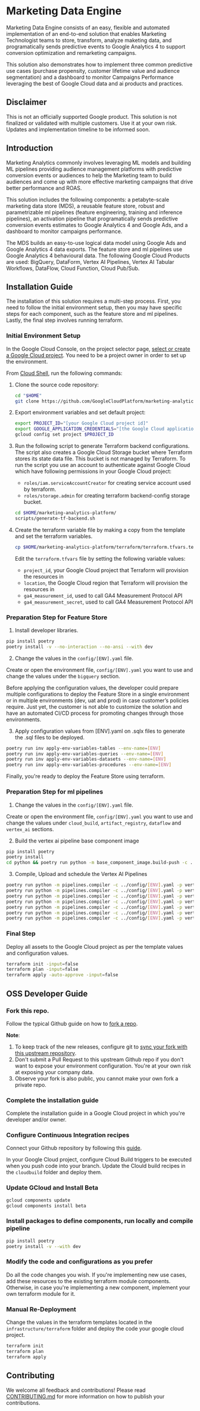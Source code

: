 # Marketing Data Engine

Marketing Data Engine consists of an easy, flexible and automated implementation of an end-to-end solution that enables Marketing Technologist teams to store, transform, analyze maketing data, and programatically sends predictive events to Google Analytics 4 to support conversion optimization and remarketing campaigns. 

This solution also demonstrates how to implement three common predictive use cases (purchase propensity, customer lifetime value and audience segmentation) and a dashboard to monitor Campaigns Performance leveraging the best of Google Cloud data and ai products and practices.

## Disclaimer

This is not an officially supported Google product. This solution is not finalized or validated with multiple customers. Use it at your own risk. Updates and implementation timeline to be informed soon.

## Introduction

Marketing Analytics commonly involves leveraging ML models and building ML pipelines providing audience management platforms with predictive conversion events or audiences to help the Marketing team to build audiences and come up with more effective marketing campaigns that drive better performance and ROAS.

This solution includes the following components: a petabyte-scale marketing data store (MDS), a reusable feature store, robust and parametrizable ml pipelines (feature engineering, training and inference pipelines), an activation pipeline that programatically sends predictive conversion events estimates to Google Analytics 4 and Google Ads, and a dashboard to monitor campaigns performance.

The MDS builds an easy-to-use logical data model using Google Ads and Google Analytics 4 data exports. The feature store and ml pipelines use Google Analytics 4 behavioural data. The following Google Cloud Products are used: BigQuery, DataForm, Vertex AI Pipelines, Vertex AI Tabular Workflows, DataFlow, Cloud Function, Cloud Pub/Sub.

## Installation Guide

The installation of this solution requires a multi-step process. First, you need to follow the initial environment setup, then you may have specific steps for each component, such as the feature store and ml pipelines. Lastly, the final step involves running terraform.

### Initial Environment Setup

In the Google Cloud Console, on the project selector page, [select or create a Google Cloud project](https://console.cloud.google.com/projectselector2/home/dashboard). You need to be a project owner in order to set up the environment.

From [Cloud Shell](https://cloud.google.com/shell/docs/using-cloud-shelld.google.com/shell/docs/using-cloud-shell), run the following commands:
1. Clone the source code repository:

    ```bash
    cd "$HOME"
    git clone https://github.com/GoogleCloudPlatform/marketing-analytics-platform.git
    ```

2. Export environment variables and set default project:

    ```bash
    export PROJECT_ID="[your Google Cloud project id]"
    export GOOGLE_APPLICATION_CREDENTIALS="[the Google Cloud application credentials]"
    gcloud config set project $PROJECT_ID
    ```

3. Run the following script to generate Terraform backend configurations. The script also creates a Google Cloud Storage bucket where Terraform stores its state data file. This bucket is not managed by Terraform. To run the script you use an account to authenticate against Google Cloud  which have following permissions in your Google Cloud project:
    * `roles/iam.serviceAccountCreator` for creating service account used by terraform.
    * `roles/storage.admin` for creating terraform backend-config storage bucket.

    ```bash
    cd $HOME/marketing-analytics-platform/
    scripts/generate-tf-backend.sh
    ```

4. Create the terraform variable file by making a copy from the template and set the terraform variables.

    ```bash
    cp $HOME/marketing-analytics-platform/terraform/terraform.tfvars.template $HOME/marketing-analytics-platform/terraform/terraform.tfvars
    ```

    Edit the `terraform.tfvars` file by setting the following variable values:
    * `project_id`, your Google Cloud project that Terraform will provision the resources in
    * `location`, the Google Cloud region that Terraform will provision the resources in
    * `ga4_measurement_id`, used to call GA4 Measurement Protocol API
    * `ga4_measurement_secret`, used to call GA4 Measurement Protocol API

### Preparation Step for Feature Store

1. Install developer libraries.

```bash
pip install poetry
poetry install -v --no-interaction --no-ansi --with dev
```

2. Change the values in the `config/[ENV].yaml` file.

Create or open the environment file, `config/[ENV].yaml` you want to use and change the values under the `bigquery` section.

Before applying the configuration values, the developer could prepare multiple configurations to deploy the Feature Store in a single environment or in multiple environments (dev, uat and prod) in case customer’s policies require. Just yet, the customer is not able to customize the solution and have an automated CI/CD process for promoting changes through those environments.

3. Apply configuration values from [ENV].yaml on .sqlx files to generate the .sql files to be deployed.

```bash
poetry run inv apply-env-variables-tables --env-name=[ENV]
poetry run inv apply-env-variables-queries --env-name=[ENV]
poetry run inv apply-env-variables-datasets --env-name=[ENV]
poetry run inv apply-env-variables-procedures --env-name=[ENV] 
```

Finally, you're ready to deploy the Feature Store using terraform.

### Preparation Step for ml pipelines

1. Change the values in the `config/[ENV].yaml` file.

Create or open the environment file, `config/[ENV].yaml` you want to use and change the values under `cloud_build`, `artifact_registry`, `dataflow` and `vertex_ai` sections.

2. Build the vertex ai pipeline base component image

```bash
pip install poetry
poetry install
cd python && poetry run python -m base_component_image.build-push -c ../config/[ENV].yaml
```

3. Compile, Upload and schedule the Vertex AI Pipelines

```bash
poetry run python -m pipelines.compiler -c ../config/[ENV].yaml -p vertex_ai.pipelines.feature-creation.execution -o feature_engineering.yaml
poetry run python -m pipelines.compiler -c ../config/[ENV].yaml -p vertex_ai.pipelines.propensity.training -o propensity_training.yaml
poetry run python -m pipelines.compiler -c ../config/[ENV].yaml -p vertex_ai.pipelines.propensity.prediction -o propensity_prediction.yaml
poetry run python -m pipelines.compiler -c ../config/[ENV].yaml -p vertex_ai.pipelines.clv.training -o clv_training.yaml
poetry run python -m pipelines.compiler -c ../config/[ENV].yaml -p vertex_ai.pipelines.clv.prediction -o clv_prediction.yaml
poetry run python -m pipelines.compiler -c ../config/[ENV].yaml -p vertex_ai.pipelines.segmentation.training -o segmentation_training.yaml
poetry run python -m pipelines.compiler -c ../config/[ENV].yaml -p vertex_ai.pipelines.segmentation.prediction -o segmentation_prediction.yaml
```

### Final Step

Deploy all assets to the Google Cloud project as per the template values and configuration values.

```bash
terraform init -input=false
terraform plan -input=false
terraform apply -auto-approve -input=false
```

## OSS Developer Guide

### Fork this repo.

Follow the typical Github guide on how to [fork a repo](https://docs.github.com/en/get-started/quickstart/fork-a-repo).

**Note**: 
1. To keep track of the new releases, configure git to [sync your fork with this upstream repository](https://docs.github.com/en/get-started/quickstart/fork-a-repo#configuring-git-to-sync-your-fork-with-the-upstream-repository).
2. Don't submit a Pull Request to this upstream Github repo if you don't want to expose your environment configuration. You're at your own risk at exposing your company data.
3. Observe your fork is also public, you cannot make your own fork a private repo.

### Complete the installation guide

Complete the installation guide in a Google Cloud project in which you're developer and/or owner.

### Configure Continuous Integration recipes

Connect your Github repository by following this [guide](https://cloud.google.com/build/docs/automating-builds/github/connect-repo-github).

In your Google Cloud project, configure Cloud Build triggers to be executed when you push code into your branch. Update the Clould build recipes in the `cloudbuild` folder and deploy them.

### Update GCloud and Install Beta

```bash
gcloud components update
gcloud components install beta
```

### Install packages to define components, run locally and compile pipeline

```bash
pip install poetry
poetry install -v --with dev
```

### Modify the code and configurations as you prefer

Do all the code changes you wish. 
If you're implementing new use cases, add these resources to the existing terraform module components.
Otherwise, in case you're implementing a new component, implement your own terraform module for it.

### Manual Re-Deployment

Change the values in the terraform templates located in the `infrastructure/terraform` folder and deploy the code your google cloud project.

```bash
terraform init
terraform plan
terraform apply
```

## Contributing

We welcome all feedback and contributions!  Please read [CONTRIBUTING.md](./CONTRIBUTING.md) for more information on how to publish your contributions.
